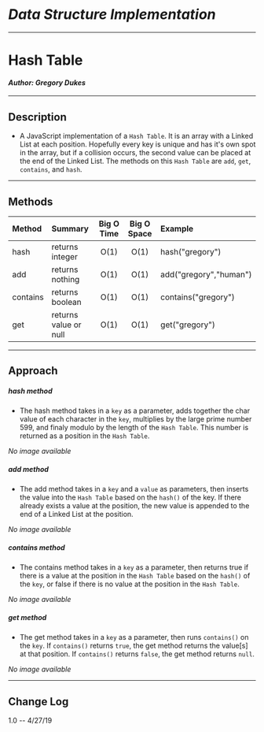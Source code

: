 # ***Data Structure Implementation***
------------------------------

# Hash Table
#### *Author: Gregory Dukes*

------------------------------

## Description

- A JavaScript implementation of a `Hash Table`. It is an array with a Linked List at each position. Hopefully every key is unique and has it's own spot in the array, but if a collision occurs, the second value can be placed at the end of the Linked List. The methods on this `Hash Table` are `add`, `get`, `contains`, and `hash`.

------------------------------

## Methods

| Method | Summary | Big O Time | Big O Space | Example | 
| :----------- | :----------- | :-------------: | :-------------: | :----------- |
| hash | returns integer | O(1) | O(1) | hash("gregory") |
| add | returns nothing | O(1) | O(1) | add("gregory","human") |
| contains | returns boolean | O(1) | O(1) | contains("gregory") |
| get | returns value or null | O(1) | O(1) | get("gregory") |

------------------------------

## Approach 

##### hash method
- The hash method takes in a `key` as a parameter, adds together the char value of each character in the `key`, multiplies by the large prime number 599, and finaly modulo by the length of the `Hash Table`.  This number is returned as a position in the `Hash Table`.

*No image available*
##### add method
- The add method takes in a `key` and a `value` as parameters, then inserts the value into the `Hash Table` based on the `hash()` of the key. If there already exists a value at the position, the new value is appended to the end of a Linked List at the position.

*No image available*
##### contains method
- The contains method takes in a `key` as a parameter, then returns true if there is a value at the position in the `Hash Table` based on the `hash()` of the `key`, or false if there is no value at the position in the `Hash Table`.

*No image available*
##### get method
- The get method takes in a `key` as a parameter, then runs `contains()` on the `key`.  If `contains()` returns `true`, the get method returns the value[s] at that position.  If `contains()` returns `false`, the get method returns `null`.

*No image available*




------------------------------

## Change Log
1.0 -- 4/27/19 